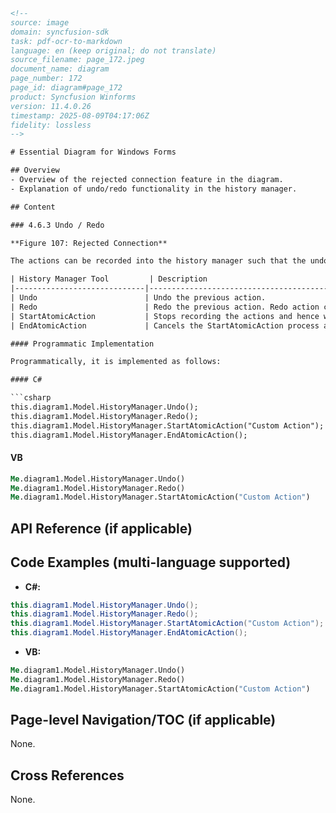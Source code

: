 ```html
<!-- 
source: image
domain: syncfusion-sdk
task: pdf-ocr-to-markdown
language: en (keep original; do not translate)
source_filename: page_172.jpeg
document_name: diagram
page_number: 172
page_id: diagram#page_172
product: Syncfusion Winforms
version: 11.4.0.26
timestamp: 2025-08-09T04:17:06Z
fidelity: lossless
-->

# Essential Diagram for Windows Forms

## Overview
- Overview of the rejected connection feature in the diagram.
- Explanation of undo/redo functionality in the history manager.

## Content

### 4.6.3 Undo / Redo

**Figure 107: Rejected Connection**

The actions can be recorded into the history manager such that the undo and redo operations can be performed. The recording can be controlled, and the undo and redo actions can be performed using the following tools.

| History Manager Tool         | Description                                                                 |
|-----------------------------|-----------------------------------------------------------------------------|
| Undo                        | Undo the previous action.                                                   |
| Redo                        | Redo the previous action. Redo action can be performed only after an undo action. |
| StartAtomicAction           | Stops recording the actions and hence will not be added to the undo history manager. |
| EndAtomicAction             | Cancels the StartAtomicAction process and turns on the recording of actions in the history manager. |

#### Programmatic Implementation

Programmatically, it is implemented as follows:

#### C#

```csharp
this.diagram1.Model.HistoryManager.Undo();
this.diagram1.Model.HistoryManager.Redo();
this.diagram1.Model.HistoryManager.StartAtomicAction("Custom Action");
this.diagram1.Model.HistoryManager.EndAtomicAction();
```

#### VB

```vb
Me.diagram1.Model.HistoryManager.Undo()
Me.diagram1.Model.HistoryManager.Redo()
Me.diagram1.Model.HistoryManager.StartAtomicAction("Custom Action")
```

## API Reference (if applicable)

## Code Examples (multi-language supported)

- **C#:**
```csharp
this.diagram1.Model.HistoryManager.Undo();
this.diagram1.Model.HistoryManager.Redo();
this.diagram1.Model.HistoryManager.StartAtomicAction("Custom Action");
this.diagram1.Model.HistoryManager.EndAtomicAction();
```

- **VB:**
```vb
Me.diagram1.Model.HistoryManager.Undo()
Me.diagram1.Model.HistoryManager.Redo()
Me.diagram1.Model.HistoryManager.StartAtomicAction("Custom Action")
```

## Page-level Navigation/TOC (if applicable)

None.

## Cross References

None.

<!-- tags: [product, module, control, api, version?] keywords: [history manager, undo, redo, rejected connection, syncfusion, windows forms, essential diagram, actions, atomic action, functionality, recording] -->
```